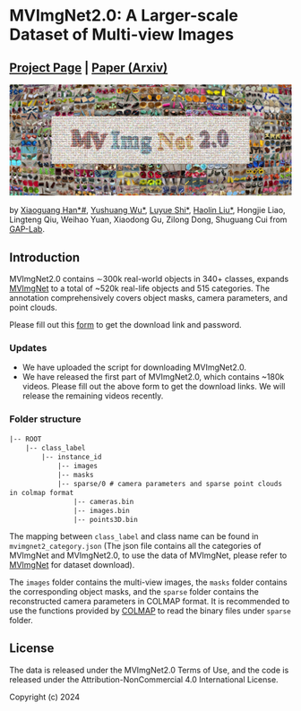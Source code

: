 # MVImgNet2.0: A Larger-scale Dataset of Multi-view Images

## [Project Page](https://luyues.github.io/mvimgnet2/) | [Paper (Arxiv)](https://arxiv.org/abs/2412.01430) 

<img src="./assets/teaser.png" width="900"/>

by [Xiaoguang Han*#](https://gaplab.cuhk.edu.cn/), [Yushuang Wu*](https://yushuang-wu.github.io/), [Luyue Shi*](https://luyues.github.io/), [Haolin Liu*](https://haolinliu97.github.io/), Hongjie Liao, Lingteng Qiu, Weihao Yuan, Xiaodong Gu, Zilong Dong, Shuguang Cui from [GAP-Lab](https://gaplab.cuhk.edu.cn/).

## Introduction

MVImgNet2.0 contains ∼300k real-world objects in 340+ classes, expands [MVImgNet](https://github.com/GAP-LAB-CUHK-SZ/MVImgNet) to a total of ~520k real-life objects and 515 categories. The annotation comprehensively covers object masks, camera parameters, and point clouds.

Please fill out this [form](https://forms.office.com/Pages/ResponsePage.aspx?id=eouJ5YecS0qyKi3z81XgHtu64XHwYCVMlIWpSlrs63lUNzNHV1pYR0lBUEtET1JGWTEzVTdVVUoyVy4u) to get the download link and password.

### Updates

- We have uploaded the script for downloading MVImgNet2.0.
- We have released the first part of MVImgNet2.0, which contains ~180k videos. Please fill out the above form to get the download links. We will release the remaining videos recently.

### Folder structure
```
|-- ROOT
    |-- class_label
        |-- instance_id
            |-- images
            |-- masks
            |-- sparse/0 # camera parameters and sparse point clouds in colmap format
                |-- cameras.bin   
                |-- images.bin    
                |-- points3D.bin   
```

The mapping between `class_label` and class name can be found in `mvimgnet2_category.json` (The json file contains all the categories of MVImgNet and MVImgNet2.0, to use the data of MVImgNet, please refer to [MVImgNet](https://github.com/GAP-LAB-CUHK-SZ/MVImgNet) for dataset download).

The `images` folder contains the multi-view images, the `masks` folder contains the corresponding object masks, and the `sparse` folder contains the reconstructed camera parameters in COLMAP format. It is recommended to use the functions provided by [COLMAP](https://github.com/colmap/colmap/blob/dev/scripts/python/read_write_model.py) to read the binary files under `sparse` folder.

## License

The data is released under the MVImgNet2.0 Terms of Use, and the code is released under the Attribution-NonCommercial 4.0 International License.

Copyright (c) 2024